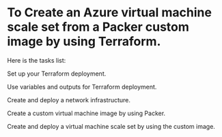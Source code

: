 # To Create an Azure virtual machine scale set from a Packer custom image by using Terraform.

Here is the tasks list:

Set up your Terraform deployment.

Use variables and outputs for Terraform deployment.

Create and deploy a network infrastructure.

Create a custom virtual machine image by using Packer.

Create and deploy a virtual machine scale set by using the custom image.
